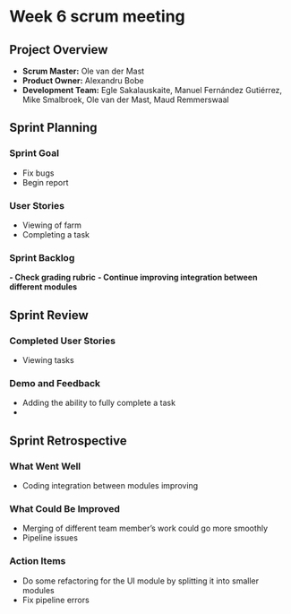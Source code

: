 # Week 6 scrum meeting

## Project Overview

- **Scrum Master:** Ole van der Mast
- **Product Owner:** Alexandru Bobe
- **Development Team:** Egle Sakalauskaite, Manuel Fernández Gutiérrez, Mike Smalbroek, Ole van der Mast, Maud Remmerswaal

## Sprint Planning

### Sprint Goal

- Fix bugs
- Begin report

### User Stories

- Viewing of farm 
- Completing a task

### Sprint Backlog

**- Check grading rubric**
**- Continue improving integration between different modules**



## Sprint Review

### Completed User Stories


- Viewing tasks

### Demo and Feedback

- Adding the ability to fully complete a task 
- 


## Sprint Retrospective

### What Went Well

- Coding integration between modules improving

### What Could Be Improved

- Merging of different team member’s work could go more smoothly
- Pipeline issues

### Action Items

- Do some refactoring for the UI module by splitting it into smaller modules
- Fix pipeline errors


